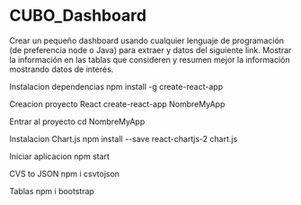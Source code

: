 # CUBO_Dashboard
Crear un pequeño dashboard usando cualquier lenguaje de programación (de preferencia node o Java) para extraer y datos del siguiente link. Mostrar la información en las tablas que consideren y resumen mejor la información mostrando datos de interés.

Instalacion dependencias
npm install -g create-react-app

Creacion proyecto React
create-react-app NombreMyApp

Entrar al proyecto
cd NombreMyApp

Instalacion Chart.js
npm install --save react-chartjs-2 chart.js

Iniciar aplicacion
npm start

CVS to JSON
npm i csvtojson

Tablas
npm i bootstrap


